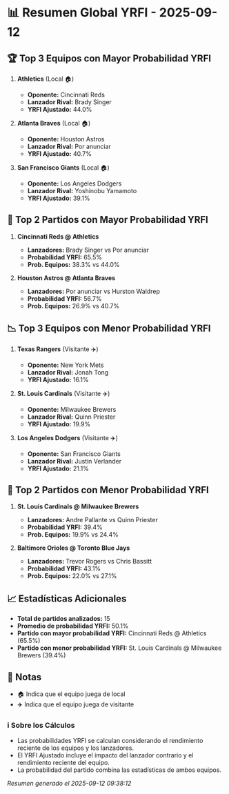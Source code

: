 # 📊 Resumen Global YRFI - 2025-09-12

## 🏆 Top 3 Equipos con Mayor Probabilidad YRFI

1. **Athletics** (Local 🏠)
   - **Oponente:** Cincinnati Reds
   - **Lanzador Rival:** Brady Singer
   - **YRFI Ajustado:** 44.0%

2. **Atlanta Braves** (Local 🏠)
   - **Oponente:** Houston Astros
   - **Lanzador Rival:** Por anunciar
   - **YRFI Ajustado:** 40.7%

3. **San Francisco Giants** (Local 🏠)
   - **Oponente:** Los Angeles Dodgers
   - **Lanzador Rival:** Yoshinobu Yamamoto
   - **YRFI Ajustado:** 39.1%

## 🎯 Top 2 Partidos con Mayor Probabilidad YRFI

1. **Cincinnati Reds @ Athletics**
   - **Lanzadores:** Brady Singer vs Por anunciar
   - **Probabilidad YRFI:** 65.5%
   - **Prob. Equipos:** 38.3% vs 44.0%

2. **Houston Astros @ Atlanta Braves**
   - **Lanzadores:** Por anunciar vs Hurston Waldrep
   - **Probabilidad YRFI:** 56.7%
   - **Prob. Equipos:** 26.9% vs 40.7%

## 📉 Top 3 Equipos con Menor Probabilidad YRFI

1. **Texas Rangers** (Visitante ✈️)
   - **Oponente:** New York Mets
   - **Lanzador Rival:** Jonah Tong
   - **YRFI Ajustado:** 16.1%

2. **St. Louis Cardinals** (Visitante ✈️)
   - **Oponente:** Milwaukee Brewers
   - **Lanzador Rival:** Quinn Priester
   - **YRFI Ajustado:** 19.9%

3. **Los Angeles Dodgers** (Visitante ✈️)
   - **Oponente:** San Francisco Giants
   - **Lanzador Rival:** Justin Verlander
   - **YRFI Ajustado:** 21.1%

## 🛑 Top 2 Partidos con Menor Probabilidad YRFI

1. **St. Louis Cardinals @ Milwaukee Brewers**
   - **Lanzadores:** Andre Pallante vs Quinn Priester
   - **Probabilidad YRFI:** 39.4%
   - **Prob. Equipos:** 19.9% vs 24.4%

2. **Baltimore Orioles @ Toronto Blue Jays**
   - **Lanzadores:** Trevor Rogers vs Chris Bassitt
   - **Probabilidad YRFI:** 43.1%
   - **Prob. Equipos:** 22.0% vs 27.1%

## 📈 Estadísticas Adicionales

- **Total de partidos analizados:** 15
- **Promedio de probabilidad YRFI:** 50.1%
- **Partido con mayor probabilidad YRFI:** Cincinnati Reds @ Athletics (65.5%)
- **Partido con menor probabilidad YRFI:** St. Louis Cardinals @ Milwaukee Brewers (39.4%)

## 📝 Notas

- 🏠 Indica que el equipo juega de local
- ✈️ Indica que el equipo juega de visitante

### ℹ️ Sobre los Cálculos
- Las probabilidades YRFI se calculan considerando el rendimiento reciente de los equipos y los lanzadores.
- El YRFI Ajustado incluye el impacto del lanzador contrario y el rendimiento reciente del equipo.
- La probabilidad del partido combina las estadísticas de ambos equipos.

*Resumen generado el 2025-09-12 09:38:12*